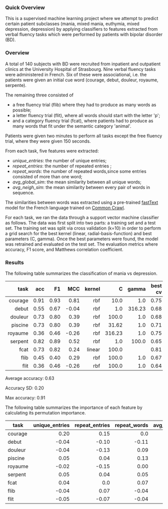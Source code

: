 ### Quick Overview

This is a supervised machine learning project where we attempt to predict certain patient subclasses (mania, mixed mania, euthymia, mixed depression, depression) by applying classifiers to features extracted from verbal fluency tasks which were performed by patients with bipolar disorder (BD).

### Overview

A total of 140 subjects with BD were recruited from inpatient and outpatient clinics at the University Hospital of Strasbourg. Nine verbal fluency tasks were administered in French. Six of these were associational, i.e. the patients were given an initial cue word (courage, debut, douleur, royaume, serpente). 

The remaining three consisted of 
- a free fluency trial (flib) where they had to produce as many words as possible; 
- a letter fluency trial (flit), where all words should start with the letter 'p'; 
- and a category fluency trial (fcat), where patients had to produce as many words that fit under the semantic category 'animal'. 

Patients were given two minutes to perform all tasks except the free fluency trial, where they were given 150 seconds. 

From each task, five features were extracted:
- *unique_entries*: the number of unique entries;
- *repeat_entries*: the number of repeated entries ;
- *repeat_words*: the number of repeated words,since some entries consisted of more than one word;
- *avg_global_sim*: the mean similarity between all unique words;
- *avg_neigh_sim*: the mean similarity between every pair of words in sequence.

The similarities between words was extracted using a pre-trained [fastText](https://fasttext.cc/) model for the French language trained on [Common Crawl](https://commoncrawl.org/).

For each task, we ran the data through a support vector machine classifier as follows. The data was first split into two parts: a training set and a test set. The training set was split via cross validation (k=10) in order to perform a grid search for the best kernel (linear, radial-basis-function) and best parameters (C, gamma). Once the best parameters were found, the model was retrained and evaluated on the test set. The evaluation metrics where accuracy, F1 score, and Matthews correlation coefficient.

### Results

The following table summarizes the classification of mania vs depression.


|    task |  acc |   F1 |   MCC | kernel |      C |  gamma | best cv |
|--------:|-----:|-----:|------:|-------:|-------:|-------:|--------:|
| courage | 0.91 | 0.93 |  0.81 |    rbf |   10.0 |    1.0 |    0.75 |
|   debut | 0.55 | 0.67 | -0.04 |    rbf |    1.0 | 316.23 |    0.68 |
| douleur | 0.73 | 0.80 |  0.39 |    rbf |  100.0 |    1.0 |    0.68 |
| piscine | 0.73 | 0.80 |  0.39 |    rbf |  31.62 |    1.0 |    0.71 |
| royaume | 0.36 | 0.46 | -0.26 |    rbf | 316.23 |    1.0 |    0.75 |
| serpent | 0.82 | 0.89 |  0.52 |    rbf |    1.0 |  100.0 |    0.65 |
|    fcat | 0.73 | 0.82 |  0.24 | linear |  100.0 |        |    0.81 |
|    flib | 0.45 | 0.40 |  0.29 |    rbf |  100.0 |    1.0 |    0.67 |
|    flit | 0.36 | 0.46 | -0.26 |    rbf |  100.0 |    1.0 |    0.64 |


Average accuracy: 0.63

Accuracy SD: 0.20

Max accuracy: 0.91

The following table summarizes the importance of each feature by calculating its permutation importance.

| task    | unique_entries | repeat_entries | repeat_words | avg_global_sim | avg_neigh_sim |
|---------|---------------:|---------------:|-------------:|---------------:|--------------:|
| courage |           0.20 |           0.15 |          0.0 |           0.22 |          0.13 |
| debut   |          -0.04 |          -0.10 |        -0.11 |          -0.16 |         -0.16 |
| douleur |          -0.04 |          -0.13 |         0.09 |           0.04 |          0.18 |
| piscine |           0.05 |           0.04 |         0.13 |           0.07 |          0.16 |
| royaume |          -0.02 |          -0.15 |         0.00 |          -0.11 |          0.00 |
| serpent |           0.05 |           0.04 |         0.05 |           0.07 |          0.05 |
| fcat    |           0.04 |            0.0 |         0.07 |          -0.04 |         -0.04 |
| flib    |          -0.04 |           0.07 |        -0.04 |          -0.04 |          0.02 |
| flit    |          -0.05 |          -0.07 |        -0.04 |          -0.05 |          0.09 |